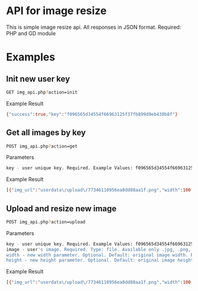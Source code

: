 # API for image resize
This is simple image resize api. All responses in JSON format.
Required: PHP and GD module

# Examples
Init new user key
----------------------------
```bash
GET img_api.php?action=init
```

Example Result

```bash
{"success":true,"key":"f096565d34554f66963125f37fb899d9eb430b8f"}
```

Get all images by key
----------------------------
```bash
POST img_api.php?action=get
```

Parameters

```bash
key - user unique key. Required. Example Values: f096565d34554f66963125f37fb899d9eb430b8f
```

Example Result

```bash
[{"img_url":"userdata\/upload\/77346110956ea8dd88aa1f.png","width":100,"height":100}]
```

Upload and resize new image
----------------------------
```bash
POST img_api.php?action=upload
```

Parameters

```bash
key - user unique key. Required. Example Values: f096565d34554f66963125f37fb899d9eb430b8f
image - user's image. Required. Type: file. Available only .jpg, .png, .gif
width - new width parameter. Optional. Default: original image width. Example Values: 100
height - new height parameter. Optional. Default: original image height. Example Values: 100
```

Example Result

```bash
[{"img_url":"userdata\/upload\/77346110956ea8dd88aa1f.png","width":100,"height":100}]
```